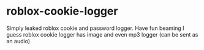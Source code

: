 # roblox-cookie-logger
Simply leaked roblox cookie and password logger. 
Have fun beaming I guess
roblox cookie logger has image and even mp3 logger (can be sent as an audio)
